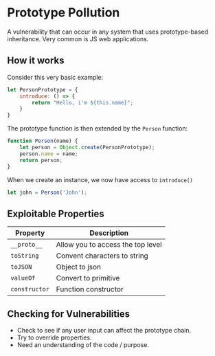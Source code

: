 # Prototype Pollution
A vulnerability that can occur in any system that uses prototype-based inheritance. Very common is JS web applications.

## How it works
Consider this very basic example:
```js
let PersonPrototype = {
    introduce: () => {
        return "Hello, i'm ${this.name}";
    }
}
```

The prototype function is then extended by the `Person` function:
```js
function Person(name) {
    let person = Object.create(PersonPrototype);
    person.name = name;
    return person;
}
```

When we create an instance, we now have access to `introduce()` 
```js
let john = Person('John');
```

## Exploitable Properties

| Property | Description |
| -------- | ----------- |
| `__proto__` | Allow you to access the top level |
| `toString` | Convent characters to string |
| `toJSON` | Object to json |
| `valueOf` |  Convert to primitive |
| `constructor` | Function constructor |

## Checking for Vulnerabilities
- Check to see if any user input can affect the prototype chain.
- Try to override properties.
- Need an understanding of the code / purpose.

